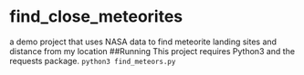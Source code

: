 # find_close_meteorites
a demo project that uses NASA data to find meteorite landing sites and distance from my location
##Running
This project requires Python3 and the requests package.
`python3 find_meteors.py`

